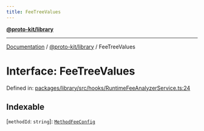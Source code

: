```yaml
---
title: FeeTreeValues
---
```


[**@proto-kit/library**](../README.md)

***

[Documentation](../../../README.md) / [@proto-kit/library](../README.md) / FeeTreeValues

# Interface: FeeTreeValues

Defined in: [packages/library/src/hooks/RuntimeFeeAnalyzerService.ts:24](https://github.com/proto-kit/framework/blob/b953c754e500c62f01fbbd6d09adfb2f5577269d/packages/library/src/hooks/RuntimeFeeAnalyzerService.ts#L24)

## Indexable

\[`methodId`: `string`\]: [`MethodFeeConfig`](MethodFeeConfig.md)

